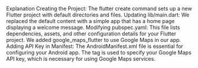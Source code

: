 Explanation
Creating the Project: The flutter create command sets up a new Flutter project with default directories and files.
Updating lib/main.dart: We replaced the default content with a simple app that has a home page displaying a welcome message.
Modifying pubspec.yaml: This file lists dependencies, assets, and other configuration details for your Flutter project. We added google_maps_flutter to use Google Maps in our app.
Adding API Key in Manifest: The AndroidManifest.xml file is essential for configuring your Android app. The <meta-data> tag is used to specify your Google Maps API key, which is necessary for using Google Maps services.
